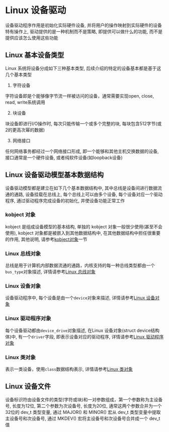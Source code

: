 # Linux 设备驱动

设备驱动程序作用是初始化实际硬件设备, 并将用户的操作映射到实际硬件的设备特有操作上, 驱动提供的是一种机制而不是策略, 即提供可以做什么的功能, 而不是提供应该怎么使用这些功能


## Linux 基本设备类型
Linux 系统将设备分成如下三种基本类型, 后续介绍的特定的设备基本都是基于这几个基本类型

1. 字符设备

字符设备即是个能够像字节流一样被访问的设备，通常需要实现open, close, read, write系统调用


2. 块设备

块设备即进行I/O操作时, 每次只能传输一个或多个完整的块, 每块包含512字节(或2的更高次幂的数据)

3. 网络接口

任何网络事务都经过一个网络接口形成, 即一个能够和其他主机交换数据的设备, 接口通常是一个硬件设备, 或者纯软件设备(如loopback设备)


## Linux 设备驱动模型基本数据结构

设备驱动模型都是建立在如下几个基本数据结构中, 其中总线是设备间进行数据流通的通路, 设备挂载在总线上, 每个总线上可以由多个设备, 每个设备对应一个驱动程序, 通过驱动程序完成设备的初始化, 并使设备功能正常工作


### kobject 对象

kobject 是组成设备模型的基本结构, 单独的 kobject 对象一般很少使用(甚至不会使用), kobject 对象都是被嵌入到其他数据结构中, 在其他数据结构中担任很重要的作用, 其他说明, 请参考[kobject对象](./modules/modules.md#kobject)一节

### Linux 总线对象

总线是用于计算机内部数据流通的通路，内核支持的每一种总线类型都由一个`bus_type`对象描述, 详情请参考[Linux 总线对象](./modules/modules.md#bus_type)


### Linux 设备对象

设备驱动程序中, 每个设备是由一个`device`对象来描述, 详情请参考[Linux 设备对象](./modules/modules.md#device)

### Linux 驱动程序对象


每个设备驱动都由`device_drive`对象描述, 在Linux 设备对象(struct device结构体)中, 有一个`driver`字段, 即表示设备对应的驱动程序, 详情请参考[Linux 驱动程序对象](./modules/modules.md#driver)

### Linux 类对象

表示一类设备，使用`class`数据结构表示, 详情请参考[Linux 类对象](./modules/modules.md#class)

## Linux 设备文件


设备标识符由设备文件的类型(字符或块)和一对参数组成，第一个参数称为主设备号, 长度为12位, 第二个参数为次设备号, 长度为20位, 通常这两个参数合并为一个32位的 dev_t 类型变量, 通过 MAJOR() 和 MINOR() 宏从 dev_t 类型变量中提取主设备号和次设备号, 通过 MKDEV() 宏将主设备号和次设备号合并成一个 dev_t 值
